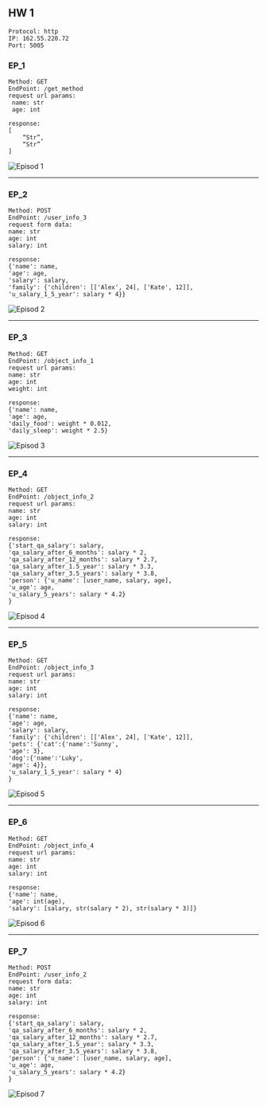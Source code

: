 ## HW 1  

```
Protocol: http
IP: 162.55.220.72
Port: 5005
```

### EP_1  

```
Method: GET
EndPoint: /get_method
request url params:
 name: str
 age: int

response:
[
    “Str”,
    “Str”
]
```   

![Episod 1](https://github.com/npetyaeva/QA/blob/main/Postman/img_hw_1/Ep_01.png)  

____________

### EP_2  

```
Method: POST
EndPoint: /user_info_3
request form data:
name: str
age: int
salary: int

response:
{'name': name,
'age': age,
'salary': salary,
'family': {'children': [['Alex', 24], ['Kate', 12]],
'u_salary_1_5_year': salary * 4}}
```   

![Episod 2](https://github.com/npetyaeva/QA/blob/main/Postman/img_hw_1/Ep_02.png)  

____________

### EP_3  

```
Method: GET
EndPoint: /object_info_1
request url params:
name: str
age: int
weight: int

response:
{'name': name,
'age': age,
'daily_food': weight * 0.012,
'daily_sleep': weight * 2.5}  
```   

![Episod 3](https://github.com/npetyaeva/QA/blob/main/Postman/img_hw_1/Ep_03.png)  

____________

### EP_4  

```
Method: GET
EndPoint: /object_info_2
request url params:
name: str
age: int
salary: int

response:
{'start_qa_salary': salary,
'qa_salary_after_6_months': salary * 2,
'qa_salary_after_12_months': salary * 2.7,
'qa_salary_after_1.5_year': salary * 3.3,
'qa_salary_after_3.5_years': salary * 3.8,
'person': {'u_name': [user_name, salary, age],
'u_age': age,
'u_salary_5_years': salary * 4.2}
}  
```   

![Episod 4](https://github.com/npetyaeva/QA/blob/main/Postman/img_hw_1/Ep_04.png)  

____________

### EP_5  
```
Method: GET
EndPoint: /object_info_3
request url params:
name: str
age: int
salary: int

response:
{'name': name,
'age': age,
'salary': salary,
'family': {'children': [['Alex', 24], ['Kate', 12]],
'pets': {'cat':{'name':'Sunny',
'age': 3},
'dog':{'name':'Luky',
'age': 4}},
'u_salary_1_5_year': salary * 4}
}  
```   

![Episod 5](https://github.com/npetyaeva/QA/blob/main/Postman/img_hw_1/Ep_05.png)  

____________

### EP_6  
```
Method: GET
EndPoint: /object_info_4
request url params:
name: str
age: int
salary: int

response:
{'name': name,
'age': int(age),
'salary': [salary, str(salary * 2), str(salary * 3)]}
```   

![Episod 6](https://github.com/npetyaeva/QA/blob/main/Postman/img_hw_1/Ep_06.png)  

____________

### EP_7  
```
Method: POST
EndPoint: /user_info_2
request form data:
name: str
age: int
salary: int

response:
{'start_qa_salary': salary,
'qa_salary_after_6_months': salary * 2,
'qa_salary_after_12_months': salary * 2.7,
'qa_salary_after_1.5_year': salary * 3.3,
'qa_salary_after_3.5_years': salary * 3.8,
'person': {'u_name': [user_name, salary, age],
'u_age': age,
'u_salary_5_years': salary * 4.2}
}
```   

![Episod 7](https://github.com/npetyaeva/QA/blob/main/Postman/img_hw_1/Ep_07.png)  
